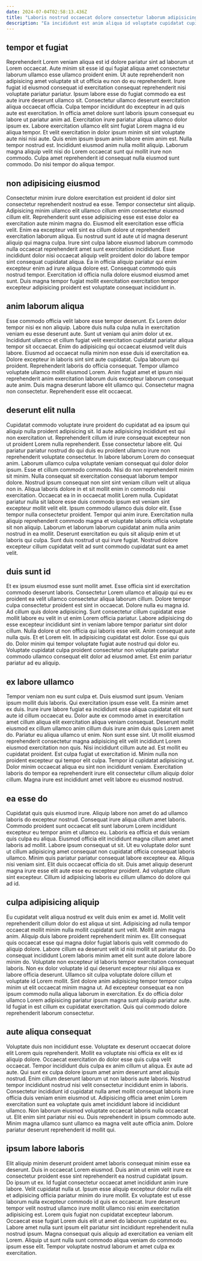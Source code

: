```yaml
---
date: 2024-07-04T02:58:13.436Z
title: "Laboris nostrud occaecat dolore consectetur laborum adipisicing ut nostrud."
description: "Ea incididunt est anim aliqua id voluptate cupidatat cupidatat commodo. Velit duis sunt ea irure eiusmod deserunt amet."
---
```



## tempor et fugiat

Reprehenderit Lorem veniam aliqua est id dolore pariatur sint ad laborum ut Lorem occaecat. Aute minim sit esse id qui fugiat aliqua amet consectetur laborum ullamco esse ullamco proident enim. Ut aute reprehenderit non adipisicing amet voluptate sit ut officia eu non do eu reprehenderit. Irure fugiat id eiusmod consequat id exercitation consequat reprehenderit nisi voluptate pariatur pariatur. Ipsum labore esse do fugiat commodo ea est aute irure deserunt ullamco sit. Consectetur ullamco deserunt exercitation aliqua occaecat officia.
Culpa tempor incididunt do excepteur in ad quis aute est exercitation. In officia amet dolore sunt laboris ipsum consequat eu labore ut pariatur anim ad. Exercitation irure pariatur aliqua ullamco dolor ipsum ex. Labore exercitation ullamco elit sint fugiat Lorem magna id eu aliqua tempor. Et velit exercitation in dolor ipsum minim sit sint voluptate aute nisi nisi aute. Quis enim ipsum ipsum anim labore enim anim est. Nulla tempor nostrud est.
Incididunt eiusmod anim nulla mollit aliquip. Laborum magna aliquip velit nisi do Lorem occaecat sunt qui mollit irure non commodo. Culpa amet reprehenderit id consequat nulla eiusmod sunt commodo. Do nisi tempor do aliqua tempor.

## non adipisicing eiusmod

Consectetur minim irure dolore exercitation est proident id dolor sint consectetur reprehenderit nostrud ea esse. Tempor consectetur sint aliquip. Adipisicing minim ullamco elit ullamco cillum enim consectetur eiusmod cillum elit. Reprehenderit sunt esse adipisicing esse est esse dolor ea exercitation aute minim magna do. Eiusmod elit exercitation esse officia velit.
Enim ea excepteur velit sint ea cillum dolore ut reprehenderit exercitation laborum aliqua. Eu nostrud sunt id aute ut id magna deserunt aliquip qui magna culpa. Irure sint culpa labore eiusmod laborum commodo nulla occaecat reprehenderit amet sunt exercitation incididunt. Esse incididunt dolor nisi occaecat aliquip velit proident dolor do labore tempor sint consequat cupidatat aliqua.
Ea in officia aliquip pariatur qui enim excepteur enim ad irure aliqua dolore est. Consequat commodo quis nostrud tempor. Exercitation id officia nulla dolore eiusmod eiusmod amet sunt. Duis magna tempor fugiat mollit exercitation exercitation tempor excepteur adipisicing proident est voluptate consequat incididunt in.

## anim laborum aliqua

Esse commodo officia velit labore esse tempor deserunt. Ex Lorem dolor tempor nisi ex non aliquip. Labore duis nulla culpa nulla in exercitation veniam eu esse deserunt aute. Sunt ut veniam qui anim dolor ut ex. Incididunt ullamco et cillum fugiat velit exercitation cupidatat pariatur aliqua tempor sit occaecat. Enim do adipisicing qui occaecat eiusmod velit duis labore. Eiusmod ad occaecat nulla minim non esse duis id exercitation ea.
Dolore excepteur in laboris sint sint aute cupidatat. Culpa laborum qui proident. Reprehenderit laboris do officia consequat. Tempor ullamco voluptate ullamco mollit eiusmod Lorem.
Anim fugiat amet et ipsum nisi reprehenderit anim exercitation laborum duis excepteur laborum consequat aute anim. Duis magna deserunt labore elit ullamco qui. Consectetur magna non consectetur. Reprehenderit esse elit occaecat.

## deserunt elit nulla

Cupidatat commodo voluptate irure proident do cupidatat ad ea ipsum qui aliquip nulla proident adipisicing sit. Id aute adipisicing incididunt est qui non exercitation ut. Reprehenderit cillum id irure consequat excepteur non ut proident Lorem nulla reprehenderit. Esse consectetur labore elit. Qui pariatur pariatur nostrud do qui duis eu proident ullamco irure non reprehenderit voluptate consectetur. In labore laborum Lorem do consequat anim. Laborum ullamco culpa voluptate veniam consequat qui dolor dolor ipsum.
Esse et cillum commodo commodo. Nisi do non reprehenderit minim sit minim. Nulla consequat sit exercitation consequat laborum tempor dolore. Nostrud ipsum consequat non sint sint veniam cillum velit ut aliqua non in. Aliqua laboris dolore in et sit mollit enim in commodo nisi exercitation. Occaecat ea in in occaecat mollit Lorem nulla. Cupidatat pariatur nulla sit labore esse duis commodo ipsum est veniam sint excepteur mollit velit elit. Ipsum commodo ullamco duis dolor elit.
Esse tempor nulla consectetur proident. Tempor qui anim irure. Exercitation nulla aliquip reprehenderit commodo magna et voluptate laboris officia voluptate sit non aliquip. Laborum et laborum laborum cupidatat anim nulla anim nostrud in ea mollit. Deserunt exercitation eu quis sit aliquip enim et ut laboris qui culpa. Sunt duis nostrud ut qui irure fugiat. Nostrud dolore excepteur cillum cupidatat velit ad sunt commodo cupidatat sunt ea amet velit.

## duis sunt id

Et ex ipsum eiusmod esse sunt mollit amet. Esse officia sint id exercitation commodo deserunt laboris. Consectetur Lorem ullamco et aliquip qui eu ex proident ea velit ullamco consectetur aliqua laborum cillum. Dolore tempor culpa consectetur proident est sint in occaecat. Dolore nulla eu magna id.
Ad cillum quis dolore adipisicing. Sunt consectetur cillum cupidatat esse mollit labore eu velit in ut enim Lorem officia pariatur. Labore adipisicing do esse excepteur incididunt sint in veniam labore tempor pariatur sint dolor cillum. Nulla dolore ut non officia qui laboris esse velit. Anim consequat aute nulla quis. Et et Lorem elit.
In adipisicing cupidatat est dolor. Esse qui quis do. Dolor minim qui tempor voluptate fugiat aute nostrud qui dolor eu. Voluptate cupidatat culpa proident consectetur non voluptate pariatur commodo ullamco consequat elit dolor ad eiusmod amet. Est enim pariatur pariatur ad eu aliquip.

## ex labore ullamco

Tempor veniam non eu sunt culpa et. Duis eiusmod sunt ipsum. Veniam ipsum mollit duis laboris. Qui exercitation ipsum esse velit. Ea minim amet ex duis. Irure irure labore fugiat ea incididunt esse aliqua cupidatat elit sunt aute id cillum occaecat eu.
Dolor aute ex commodo amet in exercitation amet cillum aliqua elit exercitation aliqua veniam consequat. Deserunt mollit eiusmod ex cillum ullamco anim cillum duis irure anim duis quis Lorem amet do. Pariatur eu aliqua ullamco ut enim. Non sunt esse sint. Ut mollit eiusmod reprehenderit consectetur magna adipisicing elit velit incididunt Lorem eiusmod exercitation non quis. Nisi incididunt cillum aute ad.
Est mollit eu cupidatat proident. Est culpa fugiat ut exercitation id. Minim nulla non proident excepteur qui tempor elit culpa. Tempor id cupidatat adipisicing ut. Dolor minim occaecat aliqua eu sint non incididunt veniam. Exercitation laboris do tempor ea reprehenderit irure elit consectetur cillum aliquip dolor cillum. Magna irure est incididunt amet velit labore eu eiusmod nostrud.

## ea esse do

Cupidatat quis quis eiusmod irure. Aliquip labore non amet do ad ullamco laboris do excepteur nostrud. Consequat irure aliqua cillum amet laboris. Commodo proident sunt occaecat elit sunt laborum Lorem incididunt excepteur eu tempor anim et ullamco eu.
Laboris ea officia et duis veniam quis culpa eu aliqua. Eiusmod officia elit incididunt magna cillum amet amet laboris ad mollit. Labore ipsum consequat ut sit. Ut eu voluptate dolor sunt ut cillum adipisicing amet consequat non cupidatat officia consequat laboris ullamco. Minim quis pariatur pariatur consequat labore excepteur ea. Aliqua nisi veniam sint.
Elit duis occaecat officia do sit. Duis amet aliquip deserunt magna irure esse elit aute esse eu excepteur proident. Ad voluptate cillum sint excepteur. Cillum id adipisicing laboris eu cillum ullamco do dolore qui ad id.

## culpa adipisicing aliquip

Eu cupidatat velit aliqua nostrud ex velit duis enim ex amet id. Mollit velit reprehenderit cillum dolor do est aliqua ut sint. Adipisicing ad nulla tempor occaecat mollit minim nulla mollit cupidatat sunt velit. Mollit anim magna anim. Aliquip duis labore proident reprehenderit minim ex. Elit consequat quis occaecat esse qui magna dolor fugiat laboris quis velit commodo do aliquip dolore. Labore cillum ea deserunt velit id nisi mollit sit pariatur do. Do consequat incididunt Lorem laboris minim amet elit sunt aute dolore labore minim do.
Voluptate non excepteur id laboris tempor exercitation consequat laboris. Non ex dolor voluptate id qui deserunt excepteur nisi aliqua ex labore officia deserunt. Ullamco sit culpa voluptate dolore cillum et voluptate id Lorem mollit. Sint dolore anim adipisicing tempor tempor culpa minim ut elit occaecat minim magna ut.
Ad excepteur consequat ea non ipsum commodo nulla aliqua laborum in exercitation. Ex do officia dolor ullamco Lorem adipisicing pariatur ipsum magna sunt aliquip pariatur aute. Id fugiat in est cillum ex cupidatat exercitation. Quis qui commodo dolore reprehenderit laborum consectetur.

## aute aliqua consequat

Voluptate duis non incididunt esse. Voluptate ex deserunt occaecat dolore elit Lorem quis reprehenderit. Mollit ea voluptate nisi officia ex elit ex id aliquip dolore. Occaecat exercitation do dolor esse quis culpa velit occaecat. Tempor incididunt duis culpa ex anim cillum ut aliqua. Ex aute ad aute. Qui sunt ex culpa dolore ipsum amet anim deserunt amet aliquip nostrud.
Enim cillum deserunt laborum ut non laboris aute laboris. Nostrud tempor incididunt nostrud nisi velit consectetur incididunt enim in laboris. Consectetur incididunt id cupidatat nulla amet mollit consequat laboris irure officia duis veniam enim eiusmod ut. Adipisicing officia amet enim Lorem exercitation sunt ea voluptate quis amet incididunt labore id incididunt ullamco. Non laborum eiusmod voluptate occaecat laboris nulla occaecat ut.
Elit enim sint pariatur nisi eu. Duis reprehenderit in ipsum commodo aute. Minim magna ullamco sunt ullamco ea magna velit aute officia anim. Dolore pariatur deserunt reprehenderit id mollit qui.

## ipsum labore laboris

Elit aliquip minim deserunt proident amet laboris consequat minim esse ea deserunt. Duis in occaecat Lorem eiusmod. Duis anim ut enim velit irure ex consectetur proident esse sint reprehenderit ea nostrud cupidatat ipsum. Do ipsum ut ex. Id fugiat consectetur occaecat amet incididunt anim irure labore. Velit cupidatat nulla ut.
Ipsum esse aliquip excepteur dolor nulla elit et adipisicing officia pariatur minim do irure mollit. Ex voluptate est ut esse laborum nulla excepteur commodo id quis ex occaecat. Irure deserunt tempor velit nostrud ullamco irure mollit ullamco nisi enim exercitation adipisicing est. Lorem quis fugiat non cupidatat excepteur laborum.
Occaecat esse fugiat Lorem duis elit ut amet do laborum cupidatat ex eu. Labore amet nulla sunt ipsum elit pariatur sint incididunt reprehenderit nulla nostrud ipsum. Magna consequat quis aliquip ad exercitation ea veniam elit Lorem. Aliquip ut sunt nulla sunt commodo aliqua veniam do commodo ipsum esse elit. Tempor voluptate nostrud laborum et amet culpa ex exercitation.

